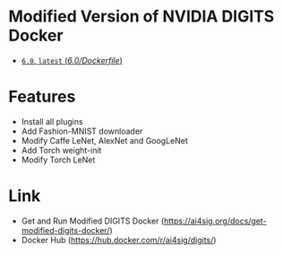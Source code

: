 # Modified Version of NVIDIA DIGITS Docker
- [`6.0`, `latest` (_6.0/Dockerfile_)](https://github.com/ai4sig/digits-docker/blob/master/6.0/Dockerfile)

# Features
- Install all plugins
- Add Fashion-MNIST downloader
- Modify Caffe LeNet, AlexNet and GoogLeNet
- Add Torch weight-init
- Modify Torch LeNet

# Link

- Get and Run Modified DIGITS Docker (https://ai4sig.org/docs/get-modified-digits-docker/)
- Docker Hub (https://hub.docker.com/r/ai4sig/digits/)

